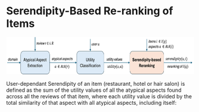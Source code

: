 # Serendipity-Based Re-ranking of Items

<p align="center">
  <img src="pipeline3.png" height="100">
</p>

User-dependant Serendipity of an item (restaurant, hotel or hair salon) is defined as the sum of the utility values of all the atypical aspects found across all the reviews of that item, where each utility value is divided by the total similarity of that aspect with all atypical aspects, including itself:


